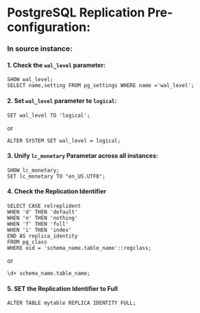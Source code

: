 # PostgreSQL Replication Pre-configuration:

### In source instance:
#### 1. Check the `wal_level` parameter:

```
SHOW wal_level;
SELECT name,setting FROM pg_settings WHERE name ='wal_level';
```

#### 2. Set `wal_level` parameter to `logical`:
```
SET wal_level TO 'logical';
```
or
```
ALTER SYSTEM SET wal_level = logical;
```

#### 3. Unify `lc_monetary` Parametar across all instances:
```
SHOW lc_monetary;
SET lc_monetary TO "en_US.UTF8";
```


#### 4. Check the Replication Identifier

```
SELECT CASE relreplident
WHEN 'd' THEN 'default'
WHEN 'n' THEN 'nothing'
WHEN 'f' THEN 'full'
WHEN 'i' THEN 'index'
END AS replica_identity
FROM pg_class
WHERE oid = 'schema_name.table_name'::regclass;
```
or
```
\d+ schema_name.table_name;
```
#### 5. SET the Replication Identifier to Full
```
ALTER TABLE mytable REPLICA IDENTITY FULL;
```